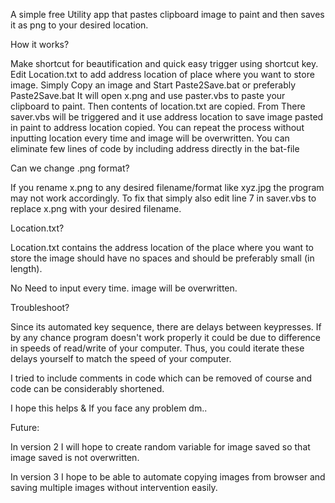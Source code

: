 A simple free Utility app that pastes clipboard image to paint 
and then saves it as png to your desired location.


How it works?

Make shortcut for beautification and quick easy trigger using shortcut key.
Edit Location.txt to add address location of place where you want to store image.
Simply Copy an image and Start Paste2Save.bat or preferably Paste2Save.bat 
It will open x.png and use paster.vbs to paste your clipboard to paint.
Then contents of location.txt are copied.
From There saver.vbs will be triggered and it use address location to save
image pasted in paint to address location copied.
You can repeat the process without inputting location every time
and image will be overwritten.
You can eliminate few lines of code by including address directly in the bat-file

Can we change .png format?

If you rename x.png to any desired filename/format like xyz.jpg
the program may not work accordingly.
To fix that simply also edit line 7 in saver.vbs
to replace x.png with your desired filename.

Location.txt?

Location.txt contains the address location 
of the place where you want to store the image
should have no spaces
and should be preferably small (in length).

No Need to input every time. image will be overwritten.

Troubleshoot?

Since its automated key sequence, 
there are delays between keypresses.
If by any chance program doesn't work properly 
it could be due to difference in speeds of read/write of your computer.
Thus, you could iterate these delays yourself to match the speed of your computer.

I tried to include comments in code which can be removed of course
and code can be considerably shortened.

I hope this helps & If you face any problem dm..

Future:

In version 2 I will hope to create random variable for image saved so that image saved is not overwritten.

In version 3 I hope to be able to automate copying images from browser and saving multiple images without intervention easily.
